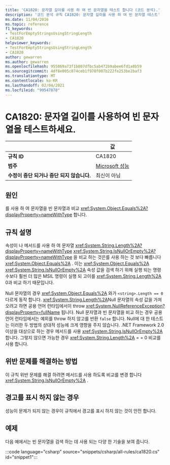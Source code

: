 ```yaml
---
title: 'CA1820: 문자열 길이를 사용 하 여 빈 문자열을 테스트 합니다 (코드 분석).'
description: '코드 분석 규칙 CA1820: 문자열 길이를 사용 하 여 빈 문자열 테스트'
ms.date: 11/04/2016
ms.topic: reference
f1_keywords:
- TestForEmptyStringsUsingStringLength
- CA1820
helpviewer_keywords:
- TestForEmptyStringsUsingStringLength
- CA1820
author: gewarren
ms.author: gewarren
ms.openlocfilehash: 955869a73f1b807dfbc5ab472b9abee6fd1a8b59
ms.sourcegitcommit: 4df8e005c074ceb1f978f007b222fe253be2baf3
ms.translationtype: MT
ms.contentlocale: ko-KR
ms.lasthandoff: 02/04/2021
ms.locfileid: "99547878"
---
```

# <a name="ca1820-test-for-empty-strings-using-string-length"></a>CA1820: 문자열 길이를 사용하여 빈 문자열을 테스트하세요.

| | 값 |
|-|-|
| **규칙 ID** |CA1820|
| **범주** |[Microsoft 성능](performance-warnings.md)|
| **수정이 중단 되거나 중단 되지 않습니다.** |최신이 아님|

## <a name="cause"></a>원인

를 사용 하 여 문자열을 빈 문자열과 비교 <xref:System.Object.Equals%2A?displayProperty=nameWithType> 합니다.

## <a name="rule-description"></a>규칙 설명

속성이 나 메서드를 사용 하 여 문자열 <xref:System.String.Length%2A?displayProperty=nameWithType> <xref:System.String.IsNullOrEmpty%2A?displayProperty=nameWithType> 을 비교 하는 것은를 사용 하는 것 보다 빠릅니다 <xref:System.Object.Equals%2A> . 이는 <xref:System.Object.Equals%2A> <xref:System.String.IsNullOrEmpty%2A> 속성 값을 검색 하기 위해 실행 되는 명령 수보다 훨씬 더 많은 MSIL 명령이 실행 되 고이를 <xref:System.String.Length%2A> 0과 비교 하기 때문입니다.

Null 문자열의 경우 <xref:System.Object.Equals%2A> 와가 `<string>.Length == 0` 다르게 동작 합니다. <xref:System.String.Length%2A>Null 문자열의 속성 값을 가져오려고 하면 공용 언어 런타임에서이 throw <xref:System.NullReferenceException?displayProperty=fullName> 됩니다. Null 문자열과 빈 문자열을 비교 하는 경우 공용 언어 런타임에서는 예외를 throw 하지 않고를 반환 `false` 합니다. Null에 대 한 테스트는 이러한 두 방법의 상대적 성능에 크게 영향을 주지 않습니다. .NET Framework 2.0 이상을 대상으로 하는 경우 메서드를 사용 <xref:System.String.IsNullOrEmpty%2A> 합니다. 그렇지 않으면 가능한 경우 <xref:System.String.Length%2A> = = 0 비교를 사용 합니다.

## <a name="how-to-fix-violations"></a>위반 문제를 해결하는 방법

이 규칙 위반 문제를 해결 하려면 메서드를 사용 하도록 비교를 변경 합니다 <xref:System.String.IsNullOrEmpty%2A> .

## <a name="when-to-suppress-warnings"></a>경고를 표시 하지 않는 경우

성능이 문제가 되지 않는 경우이 규칙에서 경고를 표시 하지 않는 것이 안전 합니다.

## <a name="example"></a>예제

다음 예에서는 빈 문자열을 검색 하는 데 사용 되는 다양 한 기술을 보여 줍니다.

:::code language="csharp" source="snippets/csharp/all-rules/ca1820.cs" id="snippet1":::

